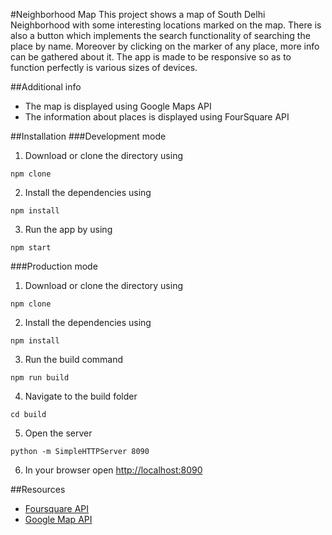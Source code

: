 #Neighborhood Map
This project shows a map of South Delhi Neighborhood with some interesting locations marked on the map. There is also a button which implements the search functionality of searching the place by name. Moreover by clicking on the marker of any place, more info can be gathered about it. The app is made to be responsive so as to function perfectly is various sizes of devices.

##Additional info
- The map is displayed using Google Maps API
- The information about places is displayed using FourSquare API

##Installation
###Development mode
1. Download or clone the directory using
```
npm clone
```
2. Install the dependencies using
```
npm install
```
3. Run the app by using
```
npm start
```

###Production mode
1. Download or clone the directory using
```
npm clone
```
2. Install the dependencies using
```
npm install
```
3. Run the build command
```
npm run build
```
4. Navigate to the build folder
```
cd build
```
5. Open the server
```
python -m SimpleHTTPServer 8090
```
6. In your browser open [http://localhost:8090](http://localhost:8090)

##Resources
* [Foursquare API](https://developer.foursquare.com/)
* [Google Map API](https://developers.google.com/maps/documentation/javascript/tutorial)

